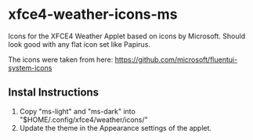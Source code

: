 # xfce4-weather-icons-ms
Icons for the XFCE4 Weather Applet based on icons by Microsoft. Should look good with any flat icon set like Papirus.

The icons were taken from here:
https://github.com/microsoft/fluentui-system-icons

## Instal Instructions

1. Copy "ms-light" and "ms-dark" into "$HOME/.config/xfce4/weather/icons/" 
2. Update the theme in the Appearance settings of the applet.
